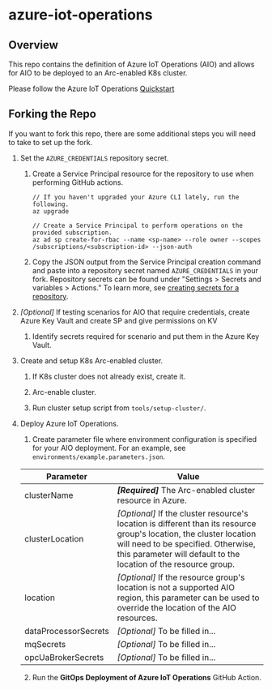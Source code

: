 # azure-iot-operations

## Overview

This repo contains the definition of Azure IoT Operations (AIO) and allows for
AIO to be deployed to an Arc-enabled K8s cluster.

Please follow the Azure IoT Operations [Quickstart](https://alicesprings.ms/docs/quickstart/)

## Forking the Repo

If you want to fork this repo, there are some additional steps you will need to take to set up the fork.

1. Set the `AZURE_CREDENTIALS` repository secret.

    1. Create a Service Principal resource for the repository to use when performing GitHub actions.
        ```
        // If you haven't upgraded your Azure CLI lately, run the following.
        az upgrade

        // Create a Service Principal to perform operations on the provided subscription.
        az ad sp create-for-rbac --name <sp-name> --role owner --scopes /subscriptions/<subscription-id> --json-auth
        ```

    2. Copy the JSON output from the Service Principal creation command and paste into a repository secret named `AZURE_CREDENTIALS`
        in your fork. Repository secrets can be found under "Settings > Secrets and 
       variables > Actions." To learn more, see [creating secrets for a repository](https://docs.github.com/en/actions/security-guides/using-secrets-in-github-actions#creating-secrets-for-a-repository).

2. *[Optional]* If testing scenarios for AIO that require credentials, create Azure Key Vault and create SP and give permissions on KV

    1. Identify secrets required for scenario and put them in the Azure Key Vault.

3. Create and setup K8s Arc-enabled cluster.

    1. If K8s cluster does not already exist, create it.

    2. Arc-enable cluster.

    3. Run cluster setup script from `tools/setup-cluster/`.

4. Deploy Azure IoT Operations.

    1. Create parameter file where environment configuration is specified for your AIO deployment. For an example, see `environments/example.parameters.json`.


    | **Parameter** | **Value**                  |
    | ------------- | -------------------------- |
    | clusterName   | ***[Required]*** The Arc-enabled cluster resource in Azure.  |
    | clusterLocation | *[Optional]* If the cluster resource's location is different than its resource group's location, the cluster location will need to be specified. Otherwise, this parameter will default to the location of the resource group.  |
    | location      | *[Optional]* If the resource group's location is not a supported AIO region, this parameter can be used to override the location of the AIO resources. |
    | dataProcessorSecrets | *[Optional]* To be filled in... |
    | mqSecrets | *[Optional]* To be filled in... |
    | opcUaBrokerSecrets | *[Optional]* To be filled in... |

    2. Run the **GitOps Deployment of Azure IoT Operations** GitHub Action.